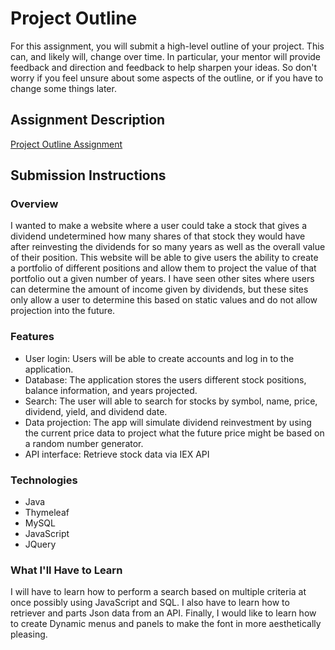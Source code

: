 # Project Outline
For this assignment, you will submit a high-level outline of your project. This can, and likely will, change over time. In particular, your mentor will provide feedback and direction and feedback to help sharpen your ideas. So don't worry if you feel unsure about some aspects of the outline, or if you have to change some things later.

## Assignment Description
[Project Outline Assignment](https://education.launchcode.org/liftoff/assignments/project-outline/)

## Submission Instructions

### Overview
I wanted to make a website where a user could take a stock that gives a dividend undetermined how many shares of that stock they would have after reinvesting the dividends for so many years as well as the overall value of their position. This website will be able to give users the ability to create a portfolio of different positions and allow them to project the value of that portfolio out a given number of years.
I have seen other sites where users can determine the amount of income given by dividends, but these sites only allow a user to determine this based on static values and do not allow projection into the future.

### Features
* User login: Users will be able to create accounts and log in to the application.
* Database:  The application stores the users different stock positions, balance information, and years projected.
* Search: The user will able to search for stocks by symbol, name, price, dividend, yield, and dividend date.
* Data projection:  The app will simulate dividend reinvestment by using the current price data to project what the future price might be   based on a random number generator.
* API interface: Retrieve stock data via IEX API
### Technologies
*	Java
* Thymeleaf
* MySQL
*	JavaScript
*	JQuery
### What I'll Have to Learn
I will have to learn how to perform a search based on multiple criteria at once possibly using JavaScript and SQL.  I also have to learn how to retriever and parts Json data from an API.  Finally, I would like to learn how to create Dynamic menus and panels to make the font in more aesthetically pleasing.

